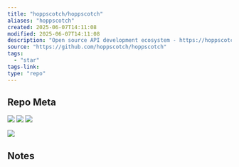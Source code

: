 ```yaml
---
title: "hoppscotch/hoppscotch"
aliases: "hoppscotch"
created: 2025-06-07T14:11:08
modified: 2025-06-07T14:11:08
description: "Open source API development ecosystem - https://hoppscotch.io (open-source alternative to Postman, Insomnia)"
source: "https://github.com/hoppscotch/hoppscotch"
tags:
  - "star"
tags-link:
type: "repo"
---
```

## Repo Meta

![](https://img.shields.io/github/stars/hoppscotch/hoppscotch?style=for-the-badge&label=stars) ![](https://img.shields.io/github/repo-size/hoppscotch/hoppscotch?style=for-the-badge&label=size) ![](https://img.shields.io/github/created-at/hoppscotch/hoppscotch?style=for-the-badge&label=since)

[![](https://github-readme-stats.vercel.app/api/pin/?username=hoppscotch&repo=hoppscotch&bg_color=00000000)](https://github.com/hoppscotch/hoppscotch)

## Notes

